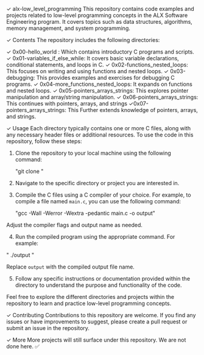 ✓  alx-low_level_programming
This repository contains code examples and projects related to low-level programming concepts in the ALX Software Engineering program. It covers topics such as data structures, algorithms, memory management, and system programming.

✓ Contents
The repository includes the following directories:

✓  0x00-hello_world : Which contains     introductory C programs and scripts.
✓ 0x01-variables_if_else_while: It covers basic variable declarations, conditional statements, and loops in C.
✓ 0x02-functions_nested_loops: This focuses on writing and using functions and nested loops.
✓ 0x03-debugging: This provides examples and exercises for debugging C programs.
✓ 0x04-more_functions_nested_loops: It expands on functions and nested loops.
✓ 0x05-pointers_arrays_strings: This explores pointer manipulation and array/string manipulation.
✓ 0x06-pointers_arrays_strings: This continues with pointers, arrays, and strings 
✓0x07-pointers_arrays_strings: This Further extends knowledge of pointers, arrays, and strings. 

✓  Usage
Each directory typically contains one or more C files, along with any necessary header files or additional resources. To use the code in this repository, follow these steps:

1. Clone the repository to your local machine using the following command:

   "git clone <repository-url>"
   
2. Navigate to the specific directory or project you are interested in.

3. Compile the C files using a C compiler of your choice. For example, to compile a file named `main.c`, you can use the following command:
 
   "gcc -Wall -Werror -Wextra -pedantic main.c -o output"

Adjust the compiler flags and output name as needed.

4. Run the compiled program using the appropriate command. For example:

 "  ./output " 
  
   Replace `output` with the compiled output file name.

5. Follow any specific instructions or documentation provided within the directory to understand the purpose and functionality of the code.

Feel free to explore the different directories and projects within the repository to learn and practice low-level programming concepts.

✓  Contributing
Contributions to this repository are welcome. If you find any issues or have improvements to suggest, please create a pull request or submit an issue in the repository. 

✓ More
More projects will still surface under this repository. We are not done here. ✅
